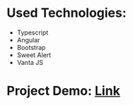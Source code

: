 # Used Technologies:
  - Typescript
  - Angular
  - Bootstrap
  - Sweet Alert
  - Vanta JS

# Project Demo: [Link](https://nikoloz-lorktipanidze.netlify.app/home)

